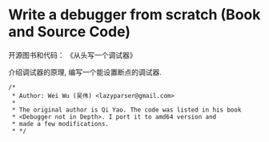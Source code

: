 # Write a debugger from scratch (Book and Source Code)

开源图书和代码： 《从头写一个调试器》

介绍调试器的原理, 编写一个能设置断点的调试器.


```
/*
 * Author: Wei Wu (吴伟) <lazyparser@gmail.com>
 *
 * The original author is Qi Yao. The code was listed in his book
 * <Debugger not in Depth>. I port it to amd64 version and
 * made a few modifications.
 * */
```
